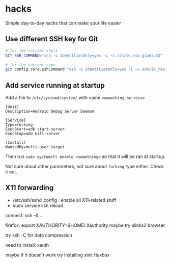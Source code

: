 # hacks
Simple day-to-day hacks that can make your life easier


## Use different SSH key for Git

```bash
# for the current shell
GIT_SSH_COMMAND="ssh -o IdentitiesOnly=yes -i ~/.ssh/id_rsa_gianlu33"

# for the current repo
git config core.sshCommand "ssh -o IdentitiesOnly=yes -i ~/.ssh/id_rsa_gianlu33" 
```

## Add service running at startup

Add a file to `/etc/systemd/system/` with name `<something.service>`

```
[Unit]
Description=Android Debug Server Daemon

[Service]
Type=forking
ExecStart=adb start-server
ExecStop=adb kill-server

[Install]
WantedBy=multi-user.target
```

Then run `sudo systemctl enable <something>` so that it will be ran at startup.

Not sure about other parameters, not sure about `forking` type either. Check it
out.

## X11 forwarding

- /etc/ssh/sshd_config : enable all X11-related stuff
- sudo service ssh reload

connect: ssh -X ...

firefox: export XAUTHORITY=$HOME/.Xauthority
maybe try xlinks2 browser

try ssh -C for data compression

need to install: xauth 

maybe if it doesn't work try installing xinit fluxbox
